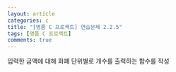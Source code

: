 ```yaml
---
layout: article
categories: c
title: "[명품 C 프로젝트] 연습문제 2.2.5"
tags: [명품 C 프로젝트]
comments: true
---
```


입력한 금액에 대해 화폐 단위별로 개수를 출력하는 함수를 작성

<script src="https://gist.github.com/junne47/19a7b760123446d59dc917b34283226b.js"></script>
